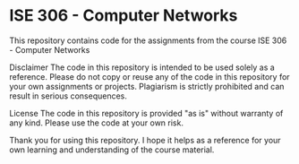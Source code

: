 # ISE 306 - Computer Networks
This repository contains code for the assignments from the course ISE 306 - Computer Networks

Disclaimer
The code in this repository is intended to be used solely as a reference. Please do not copy or reuse any of the code in this repository for your own assignments or projects. Plagiarism is strictly prohibited and can result in serious consequences.

License
The code in this repository is provided "as is" without warranty of any kind. Please use the code at your own risk.

Thank you for using this repository. I hope it helps as a reference for your own learning and understanding of the course material.
